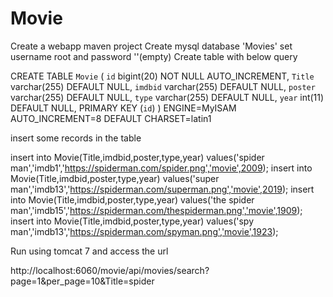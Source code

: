 # Movie
Create a webapp maven project
Create mysql database 'Movies' set username root and password ''(empty)
Create table with below query

CREATE TABLE `Movie` (
  `id` bigint(20) NOT NULL AUTO_INCREMENT,
  `Title` varchar(255) DEFAULT NULL,
  `imdbid` varchar(255) DEFAULT NULL,
  `poster` varchar(255) DEFAULT NULL,
  `type` varchar(255) DEFAULT NULL,
  `year` int(11) DEFAULT NULL,
  PRIMARY KEY (`id`)
) ENGINE=MyISAM AUTO_INCREMENT=8 DEFAULT CHARSET=latin1

insert some records in the table

insert into Movie(Title,imdbid,poster,type,year) values('spider man','imdb1','https://spiderman.com/spider.png','movie',2009);
insert into Movie(Title,imdbid,poster,type,year) values('super man','imdb13','https://spiderman.com/superman.png','movie',2019);
insert into Movie(Title,imdbid,poster,type,year) values('the spider man','imdb15','https://spiderman.com/thespiderman.png','movie',1909);
insert into Movie(Title,imdbid,poster,type,year) values('spy man','imdb13','https://spiderman.com/spyman.png','movie',1923);

Run using tomcat 7
and access the url

http://localhost:6060/movie/api/movies/search?page=1&per_page=10&Title=spider
